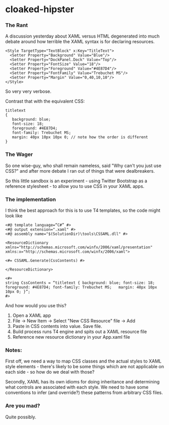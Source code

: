 cloaked-hipster
===============

### The Rant

A discussion yesterday about XAML versus HTML degenerated into much debate around how terrible the XAML syntax is for declaring resources.

    <Style TargetType="TextBlock" x:Key="TitleText">
      <Setter Property="Background" Value="Blue"/>
      <Setter Property="DockPanel.Dock" Value="Top"/>
      <Setter Property="FontSize" Value="18"/>
      <Setter Property="Foreground" Value="#4E87D4"/>
      <Setter Property="FontFamily" Value="Trebuchet MS"/>
      <Setter Property="Margin" Value="0,40,10,10"/>
    </Style>

So very very verbose.

Contrast that with the equivalent CSS:

    titletext 
    { 
       background: blue;
       font-size: 18;
       foreground: #4E87D4;
       font-family: Trebuchet MS;
       margin: 40px 10px 10px 0; // note how the order is different
    }

### The Wager

So one wise-guy, who shall remain nameless, said "Why can't you just use CSS?" and after more debate I ran out of things that were dealbreakers.

So this little sandbox is an experiment - using Twitter Bootstrap as a reference stylesheet - to allow you to use CSS in your XAML apps.

### The implementation

I think the best approach for this is to use T4 templates, so the code might look like 

    <#@ template language=“C#” #>
    <#@ output extension=".xaml" #>
    <#@ assembly name="$(SolutionDir)\tools\CSSAML.dll" #>
    
    <ResourceDictionary
    xmlns="http://schemas.microsoft.com/winfx/2006/xaml/presentation" 
    xmlns:x="http://schemas.microsoft.com/winfx/2006/xaml">
    
    <#= CSSAML.Generate(CssContents) #>

    </ResourceDictionary>

    <#+
    string CssContents = “titletext { background: blue; font-size: 18; foreground: #4E87D4; font-family: Trebuchet MS;   margin: 40px 10px 10px 0; }”;
    #>

And how would you use this?

 1. Open a XAML app
 2. File -> New Item -> Select "New CSS Resource" file -> Add
 3. Paste in CSS contents into value. Save file.
 4. Build process runs T4 engine and spits out a XAML resource file
 5. Reference new resource dictionary in your App.xaml file


### Notes:

First off, we need a way to map CSS classes and the actual styles to XAML style elements - there's likely to be some things which are not applicable on each side - so how do we deal with those?

Secondly, XAML has its own idioms for doing inheritance and determining what controls are associated with each style. We need to have some conventions to infer (and override?) these patterns from arbitrary CSS files.

### Are you mad?

Quite possibly.
